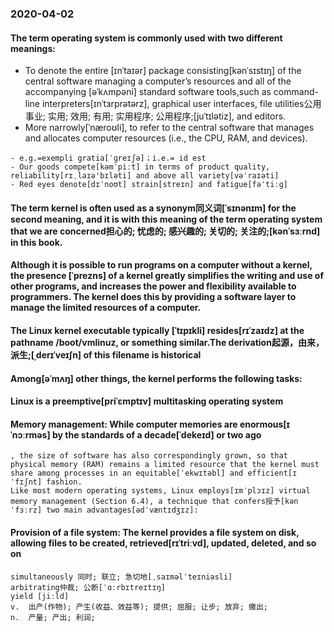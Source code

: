 ### 2020-04-02
#### The term operating system is commonly used with two different meanings:

- To denote the entire [ɪnˈtaɪər] package consisting[kənˈsɪstɪŋ] of the central software managing a computer’s resources and all of the accompanying [əˈkʌmpəni] standard software tools,such as command-line interpreters[ɪnˈtɜrprətərz], graphical user interfaces, file utilities公用事业; 实用; 效用; 有用; 实用程序; 公用程序;[juˈtɪlətiz], and editors.
- More narrowly[ˈnæroʊli], to refer to the central software that manages and allocates computer resources (i.e., the CPU, RAM, and devices).

```
- e.g.=exempli gratia[ˈɡreɪʃə]；i.e.= id est 
- Our goods compete[kəmˈpiːt] in terms of product quality, reliability[rɪˌlaɪə'bɪləti] and above all variety[vəˈraɪəti]
- Red eyes denote[dɪˈnoʊt] strain[streɪn] and fatigue[fəˈtiːɡ]
```

#### The term kernel is often used as a synonym同义词[ˈsɪnənɪm] for the second meaning, and it is with this meaning of the term operating system that we are concerned担心的; 忧虑的; 感兴趣的; 关切的; 关注的;[kənˈsɜːrnd] in this book.

#### Although it is possible to run programs on a computer without a kernel, the presence [ˈprezns] of a kernel greatly simplifies the writing and use of other programs, and increases the power and flexibility available to programmers. The kernel does this by providing a software layer to manage the limited resources of a computer.

#### The Linux kernel executable typically [ˈtɪpɪkli] resides[rɪˈzaɪdz] at the pathname /boot/vmlinuz, or something similar.The derivation起源，由来，派生;[ˌderɪˈveɪʃn] of this filename is historical

#### Among[əˈmʌŋ] other things, the kernel performs the following tasks:

#### Linux is a preemptive[priˈɛmptɪv] multitasking operating system

####  Memory management: While computer memories are enormous[ɪˈnɔːrməs] by the standards of a decade[ˈdekeɪd] or two ago 

```
, the size of software has also correspondingly grown, so that physical memory (RAM) remains a limited resource that the kernel must share among processes in an equitable[ˈekwɪtəbl] and efficient[ɪˈfɪʃnt] fashion. 
Like most modern operating systems, Linux employs[ɪmˈplɔɪz] virtual memory management (Section 6.4), a technique that confers授予[kənˈfɜːrz] two main advantages[ədˈvæntɪdʒɪz]:
```

#### Provision of a file system: The kernel provides a file system on disk, allowing files to be created, retrieved[rɪˈtriːvd], updated, deleted, and so on
```
simultaneously 同时; 联立; 急切地[ˌsaɪməlˈteɪniəsli]
arbitrating仲裁; 公断[ˈɑːrbɪtreɪtɪŋ]
yield [jiːld]
v.	出产(作物); 产生(收益、效益等); 提供; 屈服; 让步; 放弃; 缴出;
n.	产量; 产出; 利润;
```
#### 
